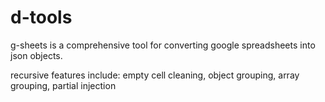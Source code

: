 d-tools
=======
g-sheets is a comprehensive tool for converting google spreadsheets into json objects.

recursive features include:
empty cell cleaning,
object grouping,
array grouping,
partial injection